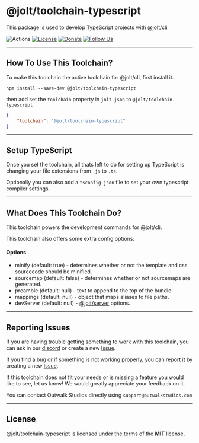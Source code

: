 # @jolt/toolchain-typescript

This package is used to develop TypeScript projects with [@jolt/cli](https://www.npmjs.com/package/@jolt/cli)

![Actions](https://github.com/OutwalkStudios/jolt/workflows/build/badge.svg)
[![License](https://img.shields.io/badge/license-MIT-blue.svg)](https://github.com/OutwalkStudios/jolt/blob/master/LICENSE)
[![Donate](https://img.shields.io/badge/patreon-donate-green.svg)](https://www.patreon.com/outwalkstudios)
[![Follow Us](https://img.shields.io/badge/follow-on%20twitter-4AA1EC.svg)](https://twitter.com/OutwalkStudios)

---

## How To Use This Toolchain?

To make this toolchain the active toolchain for @jolt/cli, first install it.
```
npm install --save-dev @jolt/toolchain-typescript
```

then add set the `toolchain` property in `jolt.json` to `@jolt/toolchain-typescript`

```json
{
    "toolchain": "@jolt/toolchain-typescript"
}
```

---

## Setup TypeScript

Once you set the toolchain, all thats left to do for setting up TypeScript is changing your file extensions from `.js` to `.ts`.

Optionally you can also add a `tsconfig.json` file to set your own typescript compiler settings.

---

## What Does This Toolchain Do?

This toolchain powers the development commands for @jolt/cli.

This toolchain also offers some extra config options:

#### Options
- minify (default: true) - determines whether or not the template and css sourcecode should be minified.
- sourcemap (default: false) - determines whether or not sourcemaps are generated.
- preamble (default: null) - text to append to the top of the bundle.
- mappings (default: null) - object that maps aliases to file paths.
- devServer (default: null) - [@jolt/server](https://github.com/OutwalkStudios/jolt/tree/master/packages/server#readme) options.

---

## Reporting Issues

If you are having trouble getting something to work with this toolchain, you can ask in our [discord](https://discord.gg/jMQHZkG) or create a new [Issue](https://github.com/OutwalkStudios/jolt/issues).

If you find a bug or if something is not working properly, you can report it by creating a new [Issue](https://github.com/OutwalkStudios/jolt/issues).

If this toolchain does not fit your needs or is missing a feature you would like to see, let us know! We would greatly appreciate your feedback on it.

You can contact Outwalk Studios directly using `support@outwalkstudios.com`

---

## License
@jolt/toolchain-typescript is licensed under the terms of the [**MIT**](https://github.com/OutwalkStudios/jolt/blob/master/LICENSE) license.